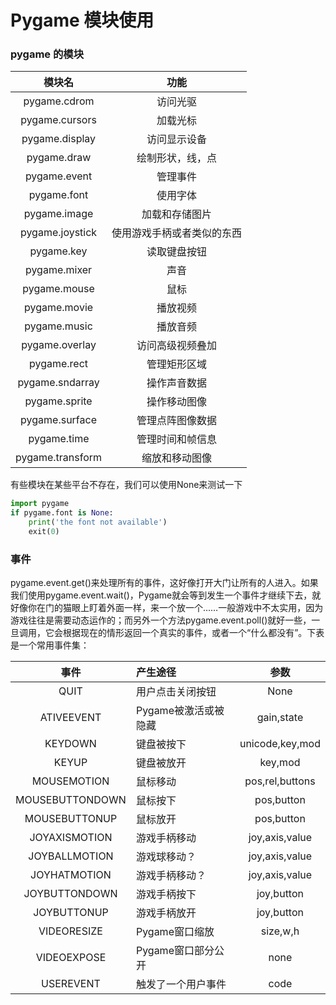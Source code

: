 # Pygame 模块使用

### pygame 的模块
|模块名|功能|
|:---:|:---:|
|pygame.cdrom|访问光驱|
|pygame.cursors|加载光标|
|pygame.display|访问显示设备|
|pygame.draw|绘制形状，线，点|
|pygame.event|管理事件|
|pygame.font|使用字体|
|pygame.image|加载和存储图片|
|pygame.joystick|使用游戏手柄或者类似的东西|
|pygame.key|读取键盘按钮|
|pygame.mixer|声音|
|pygame.mouse|鼠标|
|pygame.movie|播放视频|
|pygame.music|播放音频|
|pygame.overlay|访问高级视频叠加|
|pygame.rect|管理矩形区域|
|pygame.sndarray|操作声音数据|
|pygame.sprite|操作移动图像|
|pygame.surface|管理点阵图像数据|
|pygame.time|管理时间和帧信息|
|pygame.transform|缩放和移动图像|

有些模块在某些平台不存在，我们可以使用None来测试一下
```python
import pygame
if pygame.font is None:
    print('the font not available')
    exit(0)
```

### 事件
pygame.event.get()来处理所有的事件，这好像打开大门让所有的人进入。如果我们使用pygame.event.wait()，Pygame就会等到发生一个事件才继续下去，就好像你在门的猫眼上盯着外面一样，来一个放一个……一般游戏中不太实用，因为游戏往往是需要动态运作的；而另外一个方法pygame.event.poll()就好一些，一旦调用，它会根据现在的情形返回一个真实的事件，或者一个“什么都没有”。下表是一个常用事件集：

|事件|产生途径|参数|
|:---:|:---|:---:|
|QUIT|用户点击关闭按钮|None|
|ATIVEEVENT|Pygame被激活或被隐藏|gain,state|
|KEYDOWN|键盘被按下|unicode,key,mod|
|KEYUP|键盘被放开|key,mod|
|MOUSEMOTION|鼠标移动|pos,rel,buttons|
|MOUSEBUTTONDOWN|鼠标按下|pos,button|
|MOUSEBUTTONUP|鼠标放开|pos,button|
|JOYAXISMOTION|游戏手柄移动|joy,axis,value|
|JOYBALLMOTION|游戏球移动？|joy,axis,value|
|JOYHATMOTION|游戏手柄移动？|joy,axis,value|
|JOYBUTTONDOWN|游戏手柄按下|joy,button|
|JOYBUTTONUP|游戏手柄放开|joy,button|
|VIDEORESIZE|Pygame窗口缩放|size,w,h|
|VIDEOEXPOSE|Pygame窗口部分公开|none|
|USEREVENT|触发了一个用户事件|code|


